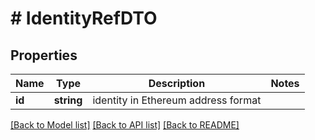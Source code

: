 # # IdentityRefDTO

## Properties

Name | Type | Description | Notes
------------ | ------------- | ------------- | -------------
**id** | **string** | identity in Ethereum address format |

[[Back to Model list]](../../README.md#models) [[Back to API list]](../../README.md#endpoints) [[Back to README]](../../README.md)
